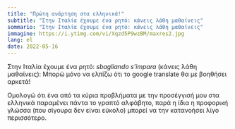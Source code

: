 ```yaml
---
title: "Πρώτη ανάρτηση στα ελληνικά!"
subtitle: "Στην Ιταλία έχουμε ένα ρητό: κάνεις λάθη μαθαίνεις"
sommario: "Στην Ιταλία έχουμε ένα ρητό: κάνεις λάθη μαθαίνεις"
immagine: https://i.ytimg.com/vi/Xqzd5P9wzBM/maxres2.jpg
lang: el
date: 2022-05-16
---
```


Στην Ιταλία έχουμε ένα ρητό: _sbagliando s'impara_ (κάνεις λάθη μαθαίνεις): Μπορώ μόνο να ελπίζω ότι το google translate θα με βοηθήσει αρκετά!

Ομολογώ ότι ένα από τα κύρια προβλήματα με την προσέγγισή μου στα ελληνικά παραμένει πάντα το γραπτό αλφάβητο, παρά η ίδια η προφορική γλώσσα (που σίγουρα δεν είναι εύκολο) μπορεί να την κατανοήσει λίγο περισσότερο.